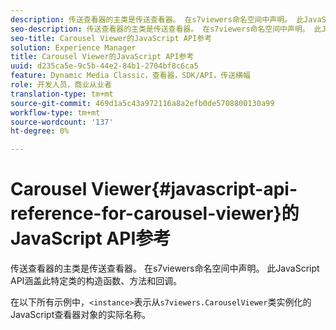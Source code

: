 ```yaml
---
description: 传送查看器的主类是传送查看器。 在s7viewers命名空间中声明。 此JavaScript API涵盖此特定类的构造函数、方法和回调。
seo-description: 传送查看器的主类是传送查看器。 在s7viewers命名空间中声明。 此JavaScript API涵盖此特定类的构造函数、方法和回调。
seo-title: Carousel Viewer的JavaScript API参考
solution: Experience Manager
title: Carousel Viewer的JavaScript API参考
uuid: d235ca5e-9c5b-44e2-84b1-2704bf8c6ca5
feature: Dynamic Media Classic，查看器，SDK/API，传送横幅
role: 开发人员，商业从业者
translation-type: tm+mt
source-git-commit: 469d1a5c43a972116a8a2efb0de5708800130a99
workflow-type: tm+mt
source-wordcount: '137'
ht-degree: 0%

---
```



# Carousel Viewer{#javascript-api-reference-for-carousel-viewer}的JavaScript API参考

传送查看器的主类是传送查看器。 在s7viewers命名空间中声明。 此JavaScript API涵盖此特定类的构造函数、方法和回调。

在以下所有示例中，`<instance>`表示从`s7viewers.CarouselViewer`类实例化的JavaScript查看器对象的实际名称。
